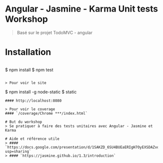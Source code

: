 # Angular - Jasmine - Karma Unit tests Workshop
> Basé sur le projet TodoMVC - angular

# Installation
> ```
$ npm install
$ npm test
```

> Pour voir le site
```
$ npm install -g node-static
$ static
```
#### http://localhost:8080

> Pour voir le coverage
#### `/coverage/Chrome ***/index.html`

# But du workshop
> Se pratiquer à faire des tests unitaires avec Angular - Jasmine et Karma

# Aide et référence utile
> #### `https://docs.google.com/presentation/d/1SAKZD_6SU4BUEaERIgH7OyEXSDAZvoiplCd9SwZQF04/edit?usp=sharing`
> #### `https://jasmine.github.io/1.3/introduction`





